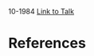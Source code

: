 

10-1984
[Link to Talk](https://www.churchofjesuschrist.org/study/general-conference/1984/10/womens-session?lang=eng)



# References
